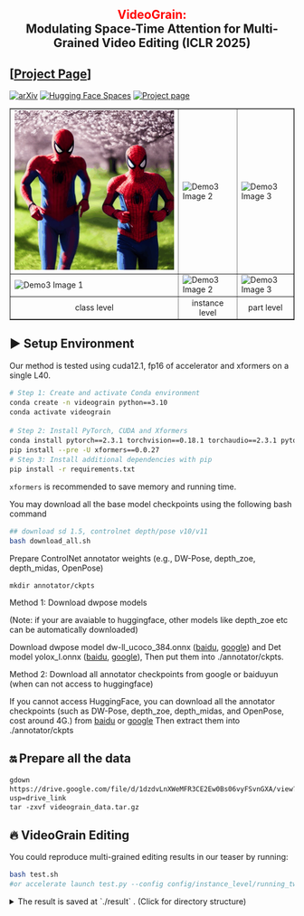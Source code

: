 <div align="center">
<h2>
<font color="red"> VideoGrain: </font></center> <br> 
<center> Modulating Space-Time Attention for Multi-Grained Video Editing (ICLR 2025)
</h2>
</div>

## [<a href="https://knightyxp.github.io/VideoGrain_project_page/" target="_blank">Project Page</a>]
[![arXiv](https://img.shields.io/badge/arXiv-2502.17258-B31B1B.svg)](https://arxiv.org/abs/2502.17258) 
[![Hugging Face Spaces](https://img.shields.io/badge/%F0%9F%A4%97%20Hugging%20Face-Spaces-blue)](https://huggingface.co/papers/2502.17258)
[![Project page](https://img.shields.io/badge/Project-Page-brightgreen)](https://knightyxp.github.io/VideoGrain_project_page/)



<table class="center" border="1" cellspacing="0" cellpadding="5">
  <tr>
    <td colspan="2"><img src="assets/teaser/class_level.gif" alt="Demo3 Image 1"></td>
    <td colspan="2"><img src="assets/teaser/2cats.gif" alt="Demo3 Image 2"></td>
    <td colspan="2"><img src="assets/teaser/man-text-message.gif" alt="Demo3 Image 3"></td>
  </tr>
  <tr>
    <td colspan="2"><img src="assets/teaser/wolf.gif" alt="Demo3 Image 1"></td>
    <td colspan="2"><img src="assets/teaser/soap-box.gif" alt="Demo3 Image 2"></td>
    <td colspan="2"><img src="assets/teaser/boxer-punching.gif" alt="Demo3 Image 3"></td>
  </tr>
  <tr>
    <td colspan="2" style="text-align:center;">class level</td>
    <td colspan="2" style="text-align:center;">instance level</td>
    <td colspan="2" style="text-align:center;">part level</td>
  </tr>
</table>


<!-- <table class="center">
<td><img src="assets/teaser/multi-grain-demo.gif"></td>
<td><img src="assets/teaser/2monkeys.gif"></td>
<tr>
<td width=16% style="text-align:center;">Multi-Grained Video Editing</td>
<td width=16% style="text-align:center;">Class Level: human class → spiderman</td>
<td width=16% style="text-align:center;">Instance Level: left → Spiderman, right → Polar Bear</td>
<td width=16% style="text-align:center;">Part Level: Polar Bear + Sunglasses</td>
<td width=20% style="text-align:center;">left → teddy bear, right → golden retriever</td>
</tr>
<td><img src="assets/teaser/2cats.gif"></td>
<td><img src="assets/teaser/soap-box.gif"></td>
<td><img src="assets/teaser/man-text-message.gif"></td>
<tr>
<td width=25% style="text-align:center;">left cat→ Samoyed, right cat→ Tiger</td>
<td width=25% style="text-align:center;">behind→ Iron Man, front→ Stormtrooper</td>
<td width=25% style="text-align:center;">half-sleeve gray shirt→ a black sui</td>
</tr>

</table > -->

## ▶️ Setup Environment
Our method is tested using cuda12.1, fp16 of accelerator and xformers on a single L40.

```bash
# Step 1: Create and activate Conda environment
conda create -n videograin python==3.10 
conda activate videograin

# Step 2: Install PyTorch, CUDA and Xformers
conda install pytorch==2.3.1 torchvision==0.18.1 torchaudio==2.3.1 pytorch-cuda=12.1 -c pytorch -c nvidia
pip install --pre -U xformers==0.0.27
# Step 3: Install additional dependencies with pip
pip install -r requirements.txt
```

`xformers` is recommended to save memory and running time. 

</details>

You may download all the base model checkpoints using the following bash command
```bash
## download sd 1.5, controlnet depth/pose v10/v11
bash download_all.sh
```

Prepare ControlNet annotator weights (e.g., DW-Pose, depth_zoe, depth_midas, OpenPose)

```
mkdir annotator/ckpts
```
Method 1: Download dwpose models 

(Note: if your are avaiable to huggingface, other models like depth_zoe etc can be automatically downloaded)

Download dwpose model dw-ll_ucoco_384.onnx ([baidu](https://pan.baidu.com/s/1nuBjw-KKSxD_BkpmwXUJiw?pwd=28d7), [google](https://drive.google.com/file/d/12L8E2oAgZy4VACGSK9RaZBZrfgx7VTA2/view?usp=sharing)) and Det model yolox_l.onnx ([baidu](https://pan.baidu.com/s/1fpfIVpv5ypo4c1bUlzkMYQ?pwd=mjdn), [google](https://drive.google.com/file/d/1w9pXC8tT0p9ndMN-CArp1__b2GbzewWI/view?usp=sharing)), 
Then put them into ./annotator/ckpts. 

Method 2: Download all annotator checkpoints from google or baiduyun (when can not access to huggingface) 

If you cannot access HuggingFace, you can download all the annotator checkpoints (such as DW-Pose, depth_zoe, depth_midas, and OpenPose, cost around 4G.) from [baidu](https://pan.baidu.com/s/1sgBFLFkdTCDTn4oqHjGb9A?pwd=pdm5) or [google](https://drive.google.com/file/d/1qOsmWshnFMMr8x1HteaTViTSQLh_4rle/view?usp=drive_link)
Then extract them into ./annotator/ckpts


## 🔛 Prepare all the data

```
gdown https://drive.google.com/file/d/1dzdvLnXWeMFR3CE2Ew0Bs06vyFSvnGXA/view?usp=drive_link
tar -zxvf videograin_data.tar.gz
```

## 🔥 VideoGrain Editing

You could reproduce multi-grained editing results in our teaser by running:

```bash
bash test.sh 
#or accelerate launch test.py --config config/instance_level/running_two_man/running_3cls_polar_spider_vis_weight.yaml
```

<details><summary>The result is saved at `./result` . (Click for directory structure) </summary>

```
result
├── run_two_man
│   ├── infer_samples
│   ├── sample
│           ├── step_0         # result image folder
│           ├── step_0.mp4       # result video
│           ├── source_video.mp4    # the input video

```

</details>
